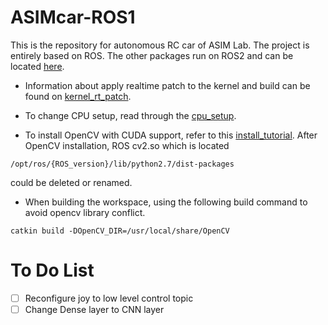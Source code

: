 # ASIMcar-ROS1
This is the repository for autonomous RC car of ASIM Lab. The project is entirely based on ROS. The other packages run on ROS2 and can be located [here](https://github.com/xihuiwu/ASIMcar-ROS2).

* Information about apply realtime patch to the kernel and build can be found on [kernel_rt_patch](https://github.com/xihuiwu/ASIMcar/blob/master/docs/JetsonTX2_setup/kernel_rt_patch.md).

* To change CPU setup, read through the [cpu_setup](https://github.com/xihuiwu/ASIMcar/blob/master/docs/asimcar_setup/cpu_setup.md).

* To install OpenCV with CUDA support, refer to this [install_tutorial](https://github.com/xihuiwu/ASIMcar/blob/master/docs/JetsonTX2_setup/opencv_installation.md).
After OpenCV installation, ROS cv2.so which is located
```
/opt/ros/{ROS_version}/lib/python2.7/dist-packages
```
could be deleted or renamed.
  
* When building the workspace, using the following build command to avoid opencv library conflict.
```
catkin build -DOpenCV_DIR=/usr/local/share/OpenCV
```

# To Do List
- [ ] Reconfigure joy to low level control topic
- [ ] Change Dense layer to CNN layer
